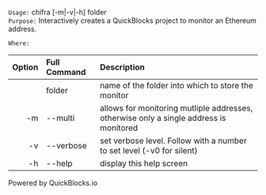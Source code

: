
`Usage:`    chifra [-m|-v|-h] folder  
`Purpose:`  Interactively creates a QuickBlocks project to monitor an Ethereum address.
             
`Where:`  

| Option | Full Command | Description |
| -------: | :------- | :------- |
|  | folder | name of the folder into which to store the monitor |
| -m | --multi | allows for monitoring mutliple addresses, otherwise only a single address is monitored |
| -v | --verbose | set verbose level. Follow with a number to set level (-v0 for silent) |
| -h | --help | display this help screen |

  Powered by QuickBlocks.io

